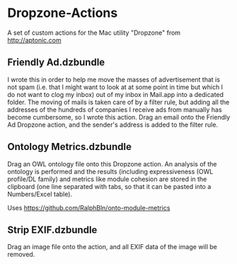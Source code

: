 # Dropzone-Actions
A set of custom actions for the Mac utility "Dropzone" from http://aptonic.com

## Friendly Ad.dzbundle

I wrote this in order to help me move the masses of advertisement that is not spam (i.e. that I might want to look at at some point in time but which I do not want to clog my inbox) out of my inbox in Mail.app into a dedicated folder. The moving of mails is taken care of by a filter rule, but adding all the addresses of the hundreds of companies I receive ads from manually has become cumbersome, so I wrote this action. Drag an email onto the Friendly Ad Dropzone action, and the sender's address is added to the filter rule.

## Ontology Metrics.dzbundle

Drag an OWL ontology file onto this Dropzone action. An analysis of the ontology is performed and the results (including expressiveness (OWL profile/DL family) and metrics like module cohesion are stored in the clipboard (one line separated with tabs, so that it can be pasted into a Numbers/Excel table).

Uses https://github.com/RalphBln/onto-module-metrics

## Strip EXIF.dzbundle

Drag an image file onto the action, and all EXIF data of the image will be removed.
